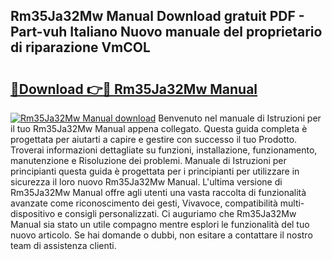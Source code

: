 ## Rm35Ja32Mw Manual Download gratuit PDF - Part-vuh Italiano Nuovo manuale del proprietario di riparazione VmCOL

# <h2><a href="http://dfe5qy.blite.top/?on=Rm35Ja32Mw+Manual">🔗Download 👉🔴 Rm35Ja32Mw Manual</a></h2>

[![Rm35Ja32Mw Manual download](https://i.imgur.com/lujVjoI.png)](http://dfe5qy.blite.top/?on=Rm35Ja32Mw+Manual)
Benvenuto nel manuale di Istruzioni per il tuo Rm35Ja32Mw Manual appena collegato. Questa guida completa è progettata per aiutarti a capire e gestire con successo il tuo Prodotto. Troverai informazioni dettagliate su funzioni, installazione, funzionamento, manutenzione e Risoluzione dei problemi. Manuale di Istruzioni per principianti questa guida è progettata per i principianti per utilizzare in sicurezza il loro nuovo Rm35Ja32Mw Manual. L'ultima versione di Rm35Ja32Mw Manual offre agli utenti una vasta raccolta di funzionalità avanzate come riconoscimento dei gesti, Vivavoce, compatibilità multi-dispositivo e consigli personalizzati. Ci auguriamo che Rm35Ja32Mw Manual sia stato un utile compagno mentre esplori le funzionalità del tuo nuovo articolo. Se hai domande o dubbi, non esitare a contattare il nostro team di assistenza clienti.
